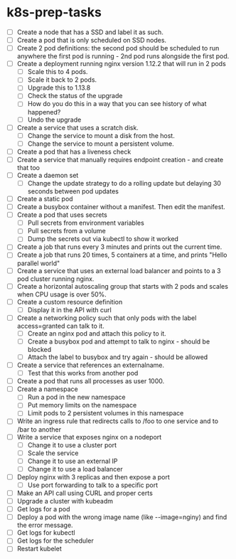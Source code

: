 # k8s-prep-tasks
- [ ] Create a node that has a SSD and label it as such. 
- [ ] Create a pod that is only scheduled on SSD nodes.
- [ ] Create 2 pod definitions: the second pod should be scheduled to run anywhere the first pod is running - 2nd pod runs alongside the first pod.
- [ ] Create a deployment running nginx version 1.12.2 that will run in 2 pods
    - [ ] Scale this to 4 pods.
    - [ ] Scale it back to 2 pods.
    - [ ] Upgrade this to 1.13.8
    - [ ] Check the status of the upgrade
    - [ ] How do you do this in a way that you can see history of what happened?
    - [ ] Undo the upgrade
- [ ] Create a service that uses a scratch disk.
    - [ ] Change the service to mount a disk from the host.
    - [ ] Change the service to mount a persistent volume.
- [ ] Create a pod that has a liveness check
- [ ] Create a service that manually requires endpoint creation - and create that too
- [ ] Create a daemon set
    - [ ] Change the update strategy to do a rolling update but delaying 30 seconds between pod updates
- [ ] Create a static pod
- [ ] Create a busybox container without a manifest. Then edit the manifest.
- [ ] Create a pod that uses secrets
    - [ ] Pull secrets from environment variables
    - [ ] Pull secrets from a volume
    - [ ] Dump the secrets out via kubectl to show it worked
- [ ] Create a job that runs every 3 minutes and prints out the current time.
- [ ] Create a job that runs 20 times, 5 containers at a time, and prints "Hello parallel world"
- [ ] Create a service that uses an external load balancer and points to a 3 pod cluster running nginx.
- [ ] Create a horizontal autoscaling group that starts with 2 pods and scales when CPU usage is over 50%.
- [ ] Create a custom resource definition
    - [ ] Display it in the API with curl
- [ ] Create a networking policy such that only pods with the label access=granted can talk to it.
    - [ ] Create an nginx pod and attach this policy to it. 
    - [ ] Create a busybox pod and attempt to talk to nginx - should be blocked
    - [ ] Attach the label to busybox and try again - should be allowed
- [ ] Create a service that references an externalname.
    - [ ] Test that this works from another pod
- [ ] Create a pod that runs all processes as user 1000.
- [ ] Create a namespace
    - [ ] Run a pod in the new namespace
    - [ ] Put memory limits on the namespace
    - [ ] Limit pods to 2 persistent volumes in this namespace
- [ ] Write an ingress rule that redirects calls to /foo to one service and to /bar to another
- [ ] Write a service that exposes nginx on a nodeport
    - [ ] Change it to use a cluster port
    - [ ] Scale the service
    - [ ] Change it to use an external IP
    - [ ] Change it to use a load balancer
- [ ] Deploy nginx with 3 replicas and then expose a port
    - [ ] Use port forwarding to talk to a specific port
- [ ] Make an API call using CURL and proper certs
- [ ] Upgrade a cluster with kubeadm
- [ ] Get logs for a pod
- [ ] Deploy a pod with the wrong image name (like --image=nginy) and find the error message.
- [ ] Get logs for kubectl
- [ ] Get logs for the scheduler
- [ ] Restart kubelet
